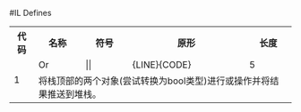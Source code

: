 #IL Defines

<table>
<tr>
<th>代码</th>
<th>名称</th>
<th>符号</th>
<th>原形</th>
<th>长度</th>
</tr>

<tr>
<td rowspan=2>1</td>
<td>Or</td>
<td>||</td>
<td>{LINE}{CODE}</td>
<td>5</td>
</tr><tr><td colspan=4>
将栈顶部的两个对象(尝试转换为bool类型)进行或操作并将结果推送到堆栈。
</td></tr>


</table>
